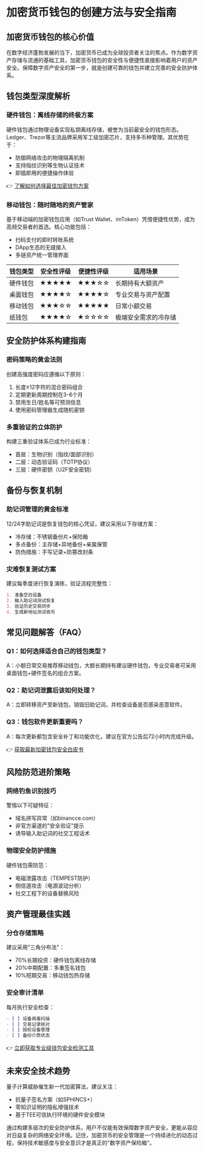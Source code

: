 # 加密货币钱包的创建方法与安全指南

## 加密货币钱包的核心价值
在数字经济蓬勃发展的当下，加密货币已成为全球投资者关注的焦点。作为数字资产存储与流通的基础工具，加密货币钱包的安全性与便捷性直接影响着用户的资产安全。保障数字资产安全的第一步，就是创建可靠的钱包并建立完善的安全防护体系。

## 钱包类型深度解析

### 硬件钱包：离线存储的终极方案
硬件钱包通过物理设备实现私钥离线存储，被誉为当前最安全的钱包形态。Ledger、Trezor等主流品牌采用军工级加密芯片，支持多币种管理。其优势在于：
- 防御网络攻击的物理隔离机制
- 支持指纹识别等生物认证技术
- 即插即用的便捷操作体验

👉 [了解如何选择最佳加密钱包方案](https://bit.ly/okx_welcome)

### 移动钱包：随时随地的资产管家
基于移动端的加密钱包应用（如Trust Wallet、imToken）凭借便捷性优势，成为高频交易者的首选。核心功能包括：
- 扫码支付的即时转账系统
- DApp生态的无缝接入
- 多链资产统一管理界面

| 钱包类型   | 安全性评级 | 便捷性评级 | 适用场景               |
|------------|------------|------------|------------------------|
| 硬件钱包   | ★★★★★     | ★★★☆☆     | 长期持有大额资产       |
| 桌面钱包   | ★★★★☆     | ★★★★☆     | 专业交易与资产配置     |
| 移动钱包   | ★★★☆☆     | ★★★★★     | 日常小额交易           |
| 纸钱包     | ★★★★☆     | ★☆☆☆☆     | 极端安全需求的冷存储   |

## 安全防护体系构建指南

### 密码策略的黄金法则
创建高强度密码应遵循以下原则：
1. 长度≥12字符的混合密码组合
2. 定期更新周期控制在3-6个月
3. 禁用生日/姓名等可预测信息
4. 使用密码管理器生成随机密钥

### 多重验证的立体防护
构建三重验证体系已成为行业标准：
- 首层：生物识别（指纹/面部识别）
- 二层：动态验证码（TOTP协议）
- 三层：硬件密钥（U2F安全密钥）

## 备份与恢复机制

### 助记词管理的黄金标准
12/24字助记词是恢复钱包的核心凭证，建议采用以下存储方案：
- 冷存储：不锈钢备份片+保险箱
- 多点备份：主存储+异地备份+亲属保管
- 防伪措施：手写记录+防篡改封条

### 灾难恢复测试方案
建议每季度进行恢复演练，验证流程完整性：
```markdown
1. 准备空白设备
2. 输入助记词测试恢复
3. 验证历史交易同步
4. 生成新地址测试收币
```

## 常见问题解答（FAQ）

### Q1：如何选择适合自己的钱包类型？
A：小额日常交易推荐移动钱包，大额长期持有建议硬件钱包，专业交易者可采用桌面钱包+硬件签名的组合方案。

### Q2：助记词泄露后该如何处理？
A：立即转移资产至新钱包，销毁旧助记词，并检查设备是否感染恶意软件。

### Q3：钱包软件更新重要吗？
A：每次更新都包含安全补丁和功能优化，建议在官方公告后72小时内完成升级。

👉 [获取最新加密钱包安全白皮书](https://bit.ly/okx_welcome)

## 风险防范进阶策略

### 网络钓鱼识别技巧
警惕以下可疑特征：
- 域名拼写异常（如binancce.com）
- 非官方渠道的"安全验证"提示
- 诱导输入助记词的社交工程话术

### 物理安全防护措施
硬件钱包需防范：
- 电磁泄露攻击（TEMPEST防护）
- 侧信道攻击（电源波动分析）
- 社交工程下的设备替换风险

## 资产管理最佳实践

### 分仓存储策略
建议采用"三角分布法"：
- 70%长期投资：硬件钱包离线存储
- 20%中期配置：多重签名钱包
- 10%短期交易：移动钱包热存储

### 安全审计清单
每月执行安全检查：
```markdown
- [ ] 设备病毒扫描
- [ ] 交易记录核对
- [ ] 授权设备管理
- [ ] 备份介质状态
```

👉 [立即获取专业级钱包安全检测工具](https://bit.ly/okx_welcome)

## 未来安全技术趋势
量子计算威胁催生新一代加密算法，建议关注：
- 抗量子签名方案（如SPHINCS+）
- 零知识证明的隐私增强技术
- 基于TEE可信执行环境的硬件安全模块

通过构建多层次的安全防护体系，用户不仅能有效保障数字资产安全，更能从容应对日益复杂的网络安全环境。记住，加密货币的安全管理是一个持续进化的动态过程，保持技术敏感度与安全意识才是真正的"数字资产保险箱"。